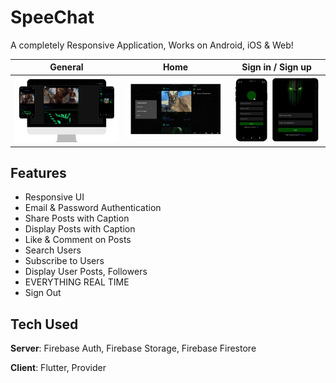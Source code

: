 # SpeeChat

A completely Responsive Application, Works on Android, iOS & Web! 

| General | Home | Sign in / Sign up |
|--|--|--|
| ![General](assets/SPSCR1.png) | ![Home](assets/SPSCR2.png) | ![Sign in / Sign up](assets/SPSCR3.png) |

## Features
- Responsive UI
- Email & Password Authentication
- Share Posts with Caption
- Display Posts with Caption
- Like & Comment on Posts
- Search Users
- Subscribe to Users
- Display User Posts, Followers
- EVERYTHING REAL TIME
- Sign Out

## Tech Used
**Server**: Firebase Auth, Firebase Storage, Firebase Firestore

**Client**: Flutter, Provider

